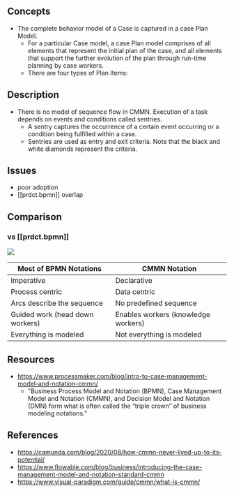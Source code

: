 
## Concepts

- The complete behavior model of a Case is captured in a case Plan Model. 
  - For a particular Case model, a case Plan model comprises of all elements that represent the initial plan of the case, and all elements that support the further evolution of the plan through run-time planning by case workers. 
  - There are four types of Plan Items:

## Description

- There is no model of sequence flow in CMMN. Execution of a task depends on events and conditions called sentries.
  -  A sentry captures the occurrence of a certain event occurring or a condition being fulfilled within a case. 
  -  Sentries are used as entry and exit criteria. Note that the black and white diamonds represent the criteria.

## Issues

- poor adoption
- [[prdct.bpmn]] overlap 

## Comparison

### vs [[prdct.bpmn]]

![](/assets/images/2023-11-28-10-39-20.png)


| Most of BPMN Notations | CMMN Notation |
| --- | --- |
| Imperative | Declarative |
| Process centric | Data centric |
| Arcs describe the sequence | No predefined sequence |
| Guided work (head down workers) | Enables workers (knowledge workers) |
| Everything is modeled | Not everything is modeled |



## Resources

- https://www.processmaker.com/blog/intro-to-case-management-model-and-notation-cmmn/
  - "Business Process Model and Notation (BPMN), Case Management Model and Notation (CMMN), and Decision Model and Notation (DMN) form what is often called the “triple crown” of business modeling notations."


## References

- https://camunda.com/blog/2020/08/how-cmmn-never-lived-up-to-its-potential/
- https://www.flowable.com/blog/business/introducing-the-case-management-model-and-notation-standard-cmmn
- https://www.visual-paradigm.com/guide/cmmn/what-is-cmmn/